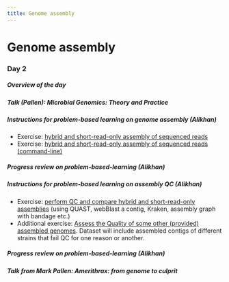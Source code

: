 ```yaml
---
title: Genome assembly
---
```


# Genome assembly

###  Day 2

#####  Overview of the day

#####  Talk (Pallen):  *Microbial Genomics: Theory and Practice*

##### Instructions for problem-based learning on genome assembly (Alikhan)

- Exercise: [hybrid and short-read-only assembly of sequenced reads](/seq-analysis/genome-assembly)
- Exercise: [hybrid and short-read-only assembly of sequenced reads (command-line)](/seq-analysis/genome-assembly-cli)

#####  Progress review on problem-based-learning (Alikhan)

#####  Instructions for problem-based learning on assembly QC (Alikhan)

- Exercise: [perform QC and compare hybrid and short-read-only assemblies](/seq-analysis/assembly_qc) (using QUAST, webBlast a contig, Kraken, assembly graph with bandage etc.)
- Additional exercise: [Assess the Quality of some other (provided) assembled genomes](/seq-analysis/check_qc). Dataset will include assembled contigs of different strains that fail QC for one reason or another.

##### Progress review on problem-based-learning (Alikhan)

#####  Talk from Mark Pallen: *Amerithrax: from genome to culprit*
